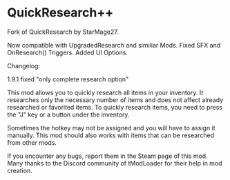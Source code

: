 # QuickResearch++

Fork of QuickResearch by StarMage27.

Now compatible with UpgradedResearch and similiar Mods.
Fixed SFX and OnResearch() Triggers. Added UI Options.

Changelog:

1.9.1 fixed "only complete research option" 


This mod allows you to quickly research all items in your inventory. It researches only the necessary number of items and does not affect already researched or favorited items.
To quickly research items, you need to press the "J" key or a button under the inventory.

Sometimes the hotkey may not be assigned and you will have to assign it manually.
This mod should also works with items that can be researched from other mods.

If you encounter any bugs, report them in the Steam page of this mod.
Many thanks to the Discord community of tModLoader for their help in mod creation.
